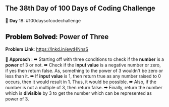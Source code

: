 The 38th Day of 100 Days of Coding Challenge
-----------------------------------------------------

📌 𝐃𝐚𝐲 18: #100daysofcodechallenge

𝐏𝐫𝐨𝐛𝐥𝐞𝐦 𝐒𝐨𝐥𝐯𝐞𝐝: Power of Three
-----------------------------------------------------
𝐏𝐫𝐨𝐛𝐥𝐞𝐦 𝐋𝐢𝐧𝐤: https://lnkd.in/ewtHNnsS

📌 𝐀𝐩𝐩𝐫𝐨𝐚𝐜𝐡 :
➡ Starting off with three conditions to check if the 𝐧𝐮𝐦𝐛𝐞𝐫 is a 𝐩𝐨𝐰𝐞𝐫 of 3 or not.
➡ Check if the 𝐢𝐧𝐩𝐮𝐭 𝐯𝐚𝐥𝐮𝐞 is a negative number or zero, if yes then return false. As, something to the power of 3 wouldn't be zero or less than it.
➡ If 𝐢𝐧𝐩𝐮𝐭 𝐯𝐚𝐥𝐮𝐞 is 1, then return true as any number raised to 0 occurs, then it would result in 1. Thus, it would be possible.
➡ Also, if the number is not a multiple of 3, then return false.
➡ Finally, return the number which is 𝐝𝐢𝐯𝐢𝐬𝐢𝐛𝐥𝐞 by 3 to get the number which can be represented as power of 3.
